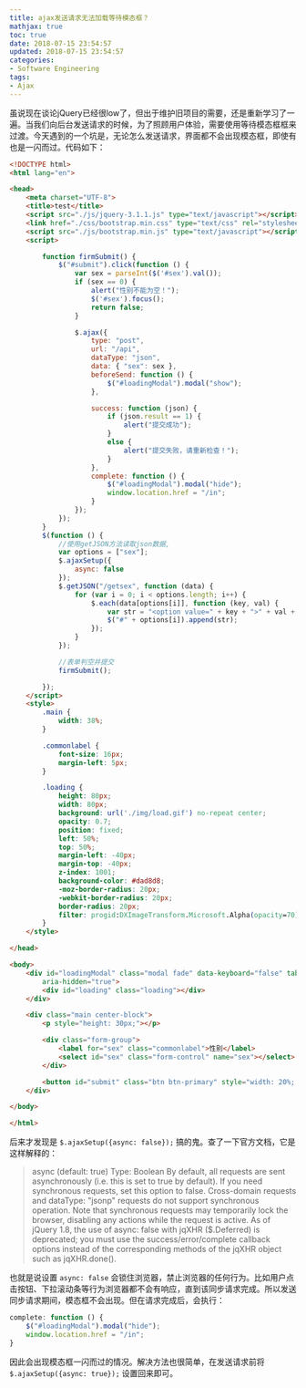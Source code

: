 ```yaml
---
title: ajax发送请求无法加载等待模态框？
mathjax: true
toc: true
date: 2018-07-15 23:54:57
updated: 2018-07-15 23:54:57
categories:
- Software Engineering
tags:
- Ajax
---
```

虽说现在谈论jQuery已经很low了，但出于维护旧项目的需要，还是重新学习了一遍。当我们向后台发送请求的时候，为了照顾用户体验，需要使用等待模态框框来过渡。今天遇到的一个坑是，无论怎么发送请求，界面都不会出现模态框，即使有也是一闪而过。代码如下：

<!--more-->

```html
<!DOCTYPE html>
<html lang="en">

<head>
    <meta charset="UTF-8">
    <title>test</title>
    <script src="./js/jquery-3.1.1.js" type="text/javascript"></script>
    <link href="./css/bootstrap.min.css" type="text/css" rel="stylesheet">
    <script src="./js/bootstrap.min.js" type="text/javascript"></script>
    <script>

        function firmSubmit() {
            $("#submit").click(function () {
                var sex = parseInt($('#sex').val());
                if (sex == 0) {
                    alert("性别不能为空！");
                    $('#sex').focus();
                    return false;
                }

                $.ajax({
                    type: "post",
                    url: "/api",
                    dataType: "json",
                    data: { "sex": sex },
                    beforeSend: function () {
                        $("#loadingModal").modal("show");
                    },

                    success: function (json) {
                        if (json.result == 1) {
                            alert("提交成功");
                        }
                        else {
                            alert("提交失败，请重新检查！");
                        }
                    },
                    complete: function () {
                        $("#loadingModal").modal("hide");
                        window.location.href = "/in";
                    }
                });
            });
        }
        $(function () {
            //使用getJSON方法读取json数据,
            var options = ["sex"];
            $.ajaxSetup({
                async: false
            });
            $.getJSON("/getsex", function (data) {
                for (var i = 0; i < options.length; i++) {
                    $.each(data[options[i]], function (key, val) {
                        var str = "<option value=" + key + ">" + val + "</option>";
                        $("#" + options[i]).append(str);
                    });
                }
            });

            //表单判空并提交
            firmSubmit();

        });
    </script>
    <style>
        .main {
            width: 38%;
        }

        .commonlabel {
            font-size: 16px;
            margin-left: 5px;
        }

        .loading {
            height: 80px;
            width: 80px;
            background: url('./img/load.gif') no-repeat center;
            opacity: 0.7;
            position: fixed;
            left: 50%;
            top: 50%;
            margin-left: -40px;
            margin-top: -40px;
            z-index: 1001;
            background-color: #dad8d8;
            -moz-border-radius: 20px;
            -webkit-border-radius: 20px;
            border-radius: 20px;
            filter: progid:DXImageTransform.Microsoft.Alpha(opacity=70);
        }
    </style>

</head>

<body>
    <div id="loadingModal" class="modal fade" data-keyboard="false" tabindex="-1" data-backdrop="static" data-role="dialog" aria-labelledby="myModalLabel"
        aria-hidden="true">
        <div id="loading" class="loading"></div>
    </div>

    <div class="main center-block">
        <p style="height: 30px;"></p>

        <div class="form-group">
            <label for="sex" class="commonlabel">性别</label>
            <select id="sex" class="form-control" name="sex"></select>
        </div>

        <button id="submit" class="btn btn-primary" style="width: 20%; margin: 0 auto; display: block; float: left;">提交</button>
    </div>

</body>

</html>
```
后来才发现是 `$.ajaxSetup({async: false});` 搞的鬼。查了一下官方文档，它是这样解释的：
> async (default: true)
Type: Boolean
By default, all requests are sent asynchronously (i.e. this is set to true by default). If you need synchronous requests, set this option to false. Cross-domain requests and dataType: "jsonp" requests do not support synchronous operation. Note that synchronous requests may temporarily lock the browser, disabling any actions while the request is active. As of jQuery 1.8, the use of async: false with jqXHR ($.Deferred) is deprecated; you must use the success/error/complete callback options instead of the corresponding methods of the jqXHR object such as jqXHR.done().

也就是说设置 `async: false` 会锁住浏览器，禁止浏览器的任何行为。比如用户点击按钮、下拉滚动条等行为浏览器都不会有响应，直到该同步请求完成。所以发送同步请求期间，模态框不会出现。但在请求完成后，会执行：
```js
complete: function () {
    $("#loadingModal").modal("hide");
    window.location.href = "/in";
}
```
因此会出现模态框一闪而过的情况。解决方法也很简单，在发送请求前将 `$.ajaxSetup({async: true});` 设置回来即可。